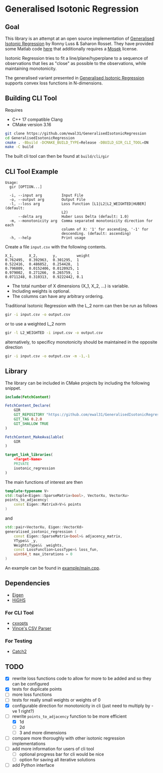 # Generalised Isotonic Regression

## Goal

This library is an attempt at an open source implementation of [Generalised Isotonic Regression](https://arxiv.org/abs/1104.1779) by
Ronny Luss & Saharon Rosset. They have provided some Matlab code [here](https://www.tandfonline.com/doi/suppl/10.1080/10618600.2012.741550?scroll=top)
that additionally requires a [Mosek](https://www.mosek.com/) license.

Isotonic Regression tries to fit a line/plane/hyperplane to a sequence of observations that lies as "close" as possible
to the observations, while maintaining monotonicity.

The generalised variant presented in [Generalised Isotonic Regression](https://arxiv.org/abs/1104.1779) supports
convex loss functions in N-dimensions.

## Building CLI Tool

Requires

* C++ 17 compatible Clang
* CMake version 3.16

```bash
git clone https://github.com/ewal31/GeneralisedIsotonicRegression
cd GeneralisedIsotonicRegression
cmake . -Bbuild -DCMAKE_BUILD_TYPE=Release -DBUILD_GIR_CLI_TOOL=ON
make -C build
```

The built cli tool can then be found at `build/cli/gir`

## CLI Tool Example

```
Usage:
  gir [OPTION...]

  -i, --input arg         Input File
  -o, --output arg        Output File
  -l, --loss arg          Loss Function [L1|L2|L2_WEIGHTED|HUBER] (default:
                          L2)
      --delta arg         Huber Loss Delta (default: 1.0)
  -m, --monotonicity arg  Comma separated monotonicity direction for each
                          column of X: '1' for ascending, '-1' for
                          descending. (default: ascending)
  -h, --help              Print usage
```

Create a file `input.csv` with the following contents.

```
X_1,       X_2,       y,         weight
0.762495,  0.392963,  0.301295,  1
0.522416,  0.486052,  0.254428,  1
0.796809,  0.0152406, 0.0120925, 1
0.979002,  0.271266,  0.265759,  1
0.0711248, 0.310313,  0.9222442, 0.1
```

* The total number of X dimensions (X\_1, X\_2, ...) is variable.
* Including weights is optional.
* The columns can have any arbitrary ordering.

Traditional Isotonic Regression with the L\_2 norm can then be run as follows

```bash
gir -i input.csv -o output.csv
```

or to use a weighted L\_2 norm

```bash
gir -l L2_WEIGHTED -i input.csv -o output.csv
```

alternatively, to specificy monotonicity should be maintained in the opposite
direction

```bash
gir -i input.csv -o output.csv -m -1,-1
```

## Library

The library can be included in CMake projects by including the following snippet.

```CMake
include(FetchContent)

FetchContent_Declare(
    GIR
    GIT_REPOSITORY "https://github.com/ewal31/GeneralisedIsotonicRegression"
    GIT_TAG 0.2.0
    GIT_SHALLOW TRUE
)

FetchContent_MakeAvailable(
    GIR
)

target_link_libraries(
    <Target-Name>
    PRIVATE
    isotonic_regression
)
```

The main functions of interest are then

```cpp
template<typename V>
std::tuple<Eigen::SparseMatrix<bool>, VectorXu, VectorXu>
points_to_adjacency(
    const Eigen::MatrixX<V>& points
)
```

and

```cpp
std::pair<VectorXu, Eigen::VectorXd>
generalised_isotonic_regression (
    const Eigen::SparseMatrix<bool>& adjacency_matrix,
    YType&& _y,
    WeightsType&& _weights,
    const LossFunction<LossType>& loss_fun,
    uint64_t max_iterations = 0
)
```

An example can be found in [example/main.cpp](./example/main.cpp).

## Dependencies

* [Eigen](https://gitlab.com/libeigen/eigen)
* [HiGHS](https://github.com/ERGO-Code/HiGHS)

### For CLI Tool

* [cxxopts](https://github.com/jarro2783/cxxopts)
* [Vince's CSV Parser](https://github.com/vincentlaucsb/csv-parser)

### For Testing

* [Catch2](https://github.com/catchorg/Catch2)

## TODO

- [x] rewrite loss functions code to allow for more to be added and so they can be configured
- [x] tests for duplicate points
- [ ] more loss functions
- [ ] tests for really small weights or weights of 0
- [x] configurable direction for monotonicity in cli (just need to multiply by -ve 1 right?)
- [ ] rewrite `points_to_adjacency` function to be more efficient
    - [x] 1d
    - [ ] 2d
    - [ ] 3 and more dimensions
- [ ] compare more thoroughly with other isotonic regression implementations
- [ ] add more information for users of cli tool
    - [ ] optional progress bar for cli would be nice
    - [ ] option for saving all iterative solutions
- [ ] add Python interface
